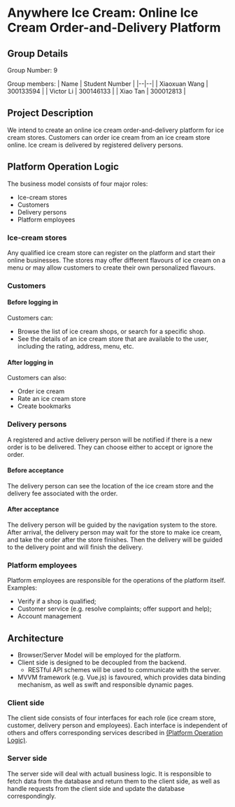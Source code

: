 
# Anywhere Ice Cream: Online Ice Cream Order-and-Delivery Platform

## Group Details
Group Number: 9

Group members:
| Name | Student Number |
|--|--|
| Xiaoxuan Wang | 300133594 |
| Victor Li | 300146133 |
| Xiao Tan | 300012813 |

## Project Description
We intend to create an online ice cream order-and-delivery platform for ice cream stores. Customers can order ice cream from an ice cream store online. Ice cream is delivered by registered delivery persons.

## Platform Operation Logic
The business model consists of four major roles:

* Ice-cream stores
* Customers
* Delivery persons
* Platform employees

### Ice-cream stores
Any qualified ice cream store can register on the platform and start their online businesses. The stores may offer different flavours of ice cream on a menu or may allow customers to create their own personalized flavours.

### Customers

#### Before logging in
Customers can:
* Browse the list of ice cream shops, or search for a specific shop.
* See the details of an ice cream store that are available to the user, including the rating, address, menu, etc.

#### After logging in
Customers can also:
* Order ice cream
* Rate an ice cream store
* Create bookmarks

### Delivery persons
A registered and active delivery person will be notified if there is a new order is to be delivered. They can choose either to accept or ignore the order.

#### Before acceptance
The delivery person can see the location of the ice cream store and the delivery fee associated with the order.

#### After acceptance
The delivery person will be guided by the navigation system to the store. After arrival, the delivery person may wait for the store to make ice cream, and take the order after the store finishes. Then the delivery will be guided to the delivery point and will finish the delivery.

### Platform employees
Platform employees are responsible for the operations of the platform itself. Examples:
* Verify if a shop is qualified;
* Customer service (e.g. resolve complaints; offer support and help);
* Account management

## Architecture
* Browser/Server Model will be employed for the platform.
* Client side is designed to be decoupled from the backend.
    * RESTful API schemes will be used to communicate with the server.
* MVVM framework (e.g. Vue.js) is favoured, which provides data binding mechanism, as well as swift and responsible dynamic pages.

### Client side
The client side consists of four interfaces for each role (ice cream store, customer, delivery person and employees). Each interface is independent of others and offers corresponding services described in [(Platform Operation Logic)](#Platform%20Operation%20Logic).

### Server side
The server side will deal with actuall business logic. It is responsible to fetch data from the database and return them to the client side, as well as handle requests from the client side and update the database correspondingly.
